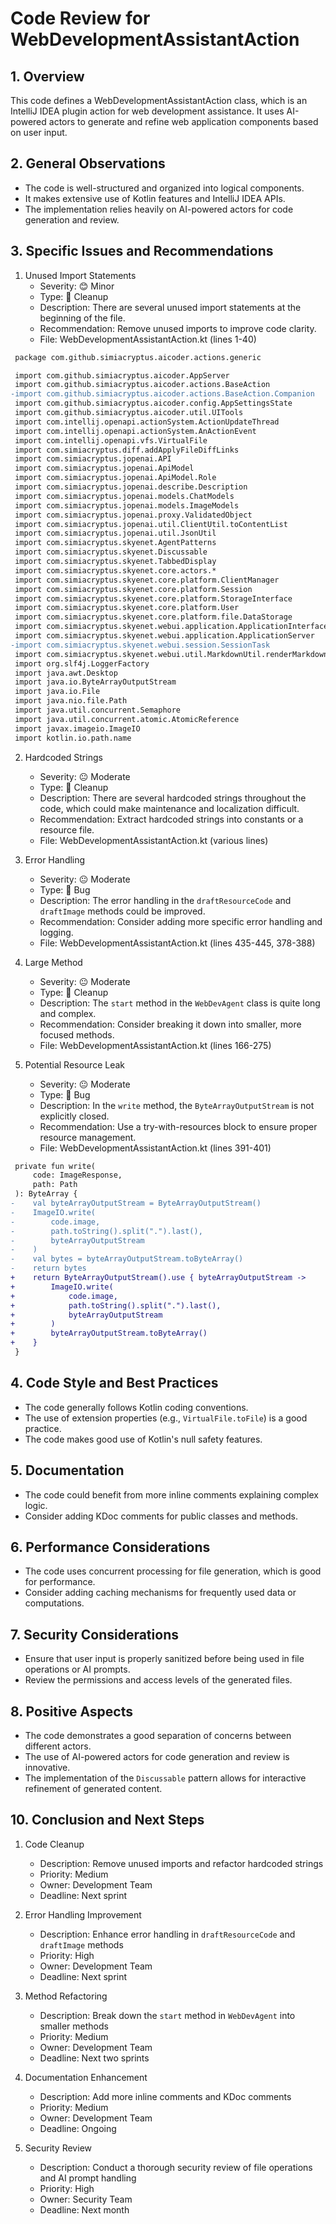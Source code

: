 # Code Review for WebDevelopmentAssistantAction

## 1. Overview

This code defines a WebDevelopmentAssistantAction class, which is an IntelliJ IDEA plugin action for web development assistance. It uses AI-powered actors to generate and refine web application components based on user input.

## 2. General Observations

- The code is well-structured and organized into logical components.
- It makes extensive use of Kotlin features and IntelliJ IDEA APIs.
- The implementation relies heavily on AI-powered actors for code generation and review.

## 3. Specific Issues and Recommendations

1. Unused Import Statements
   - Severity: 😊 Minor
   - Type: 🧹 Cleanup
   - Description: There are several unused import statements at the beginning of the file.
   - Recommendation: Remove unused imports to improve code clarity.
   - File: WebDevelopmentAssistantAction.kt (lines 1-40)

```diff
 package com.github.simiacryptus.aicoder.actions.generic

 import com.github.simiacryptus.aicoder.AppServer
 import com.github.simiacryptus.aicoder.actions.BaseAction
-import com.github.simiacryptus.aicoder.actions.BaseAction.Companion
 import com.github.simiacryptus.aicoder.config.AppSettingsState
 import com.github.simiacryptus.aicoder.util.UITools
 import com.intellij.openapi.actionSystem.ActionUpdateThread
 import com.intellij.openapi.actionSystem.AnActionEvent
 import com.intellij.openapi.vfs.VirtualFile
 import com.simiacryptus.diff.addApplyFileDiffLinks
 import com.simiacryptus.jopenai.API
 import com.simiacryptus.jopenai.ApiModel
 import com.simiacryptus.jopenai.ApiModel.Role
 import com.simiacryptus.jopenai.describe.Description
 import com.simiacryptus.jopenai.models.ChatModels
 import com.simiacryptus.jopenai.models.ImageModels
 import com.simiacryptus.jopenai.proxy.ValidatedObject
 import com.simiacryptus.jopenai.util.ClientUtil.toContentList
 import com.simiacryptus.jopenai.util.JsonUtil
 import com.simiacryptus.skyenet.AgentPatterns
 import com.simiacryptus.skyenet.Discussable
 import com.simiacryptus.skyenet.TabbedDisplay
 import com.simiacryptus.skyenet.core.actors.*
 import com.simiacryptus.skyenet.core.platform.ClientManager
 import com.simiacryptus.skyenet.core.platform.Session
 import com.simiacryptus.skyenet.core.platform.StorageInterface
 import com.simiacryptus.skyenet.core.platform.User
 import com.simiacryptus.skyenet.core.platform.file.DataStorage
 import com.simiacryptus.skyenet.webui.application.ApplicationInterface
 import com.simiacryptus.skyenet.webui.application.ApplicationServer
-import com.simiacryptus.skyenet.webui.session.SessionTask
 import com.simiacryptus.skyenet.webui.util.MarkdownUtil.renderMarkdown
 import org.slf4j.LoggerFactory
 import java.awt.Desktop
 import java.io.ByteArrayOutputStream
 import java.io.File
 import java.nio.file.Path
 import java.util.concurrent.Semaphore
 import java.util.concurrent.atomic.AtomicReference
 import javax.imageio.ImageIO
 import kotlin.io.path.name
```

2. Hardcoded Strings
   - Severity: 😐 Moderate
   - Type: 🧹 Cleanup
   - Description: There are several hardcoded strings throughout the code, which could make maintenance and localization difficult.
   - Recommendation: Extract hardcoded strings into constants or a resource file.
   - File: WebDevelopmentAssistantAction.kt (various lines)

3. Error Handling
   - Severity: 😐 Moderate
   - Type: 🐛 Bug
   - Description: The error handling in the `draftResourceCode` and `draftImage` methods could be improved.
   - Recommendation: Consider adding more specific error handling and logging.
   - File: WebDevelopmentAssistantAction.kt (lines 435-445, 378-388)

4. Large Method
   - Severity: 😐 Moderate
   - Type: 🧹 Cleanup
   - Description: The `start` method in the `WebDevAgent` class is quite long and complex.
   - Recommendation: Consider breaking it down into smaller, more focused methods.
   - File: WebDevelopmentAssistantAction.kt (lines 166-275)

5. Potential Resource Leak
   - Severity: 😐 Moderate
   - Type: 🐛 Bug
   - Description: In the `write` method, the `ByteArrayOutputStream` is not explicitly closed.
   - Recommendation: Use a try-with-resources block to ensure proper resource management.
   - File: WebDevelopmentAssistantAction.kt (lines 391-401)

```diff
 private fun write(
     code: ImageResponse,
     path: Path
 ): ByteArray {
-    val byteArrayOutputStream = ByteArrayOutputStream()
-    ImageIO.write(
-        code.image,
-        path.toString().split(".").last(),
-        byteArrayOutputStream
-    )
-    val bytes = byteArrayOutputStream.toByteArray()
-    return bytes
+    return ByteArrayOutputStream().use { byteArrayOutputStream ->
+        ImageIO.write(
+            code.image,
+            path.toString().split(".").last(),
+            byteArrayOutputStream
+        )
+        byteArrayOutputStream.toByteArray()
+    }
 }
```

## 4. Code Style and Best Practices

- The code generally follows Kotlin coding conventions.
- The use of extension properties (e.g., `VirtualFile.toFile`) is a good practice.
- The code makes good use of Kotlin's null safety features.

## 5. Documentation

- The code could benefit from more inline comments explaining complex logic.
- Consider adding KDoc comments for public classes and methods.

## 6. Performance Considerations

- The code uses concurrent processing for file generation, which is good for performance.
- Consider adding caching mechanisms for frequently used data or computations.

## 7. Security Considerations

- Ensure that user input is properly sanitized before being used in file operations or AI prompts.
- Review the permissions and access levels of the generated files.

## 8. Positive Aspects

- The code demonstrates a good separation of concerns between different actors.
- The use of AI-powered actors for code generation and review is innovative.
- The implementation of the `Discussable` pattern allows for interactive refinement of generated content.

## 10. Conclusion and Next Steps

1. Code Cleanup
   - Description: Remove unused imports and refactor hardcoded strings
   - Priority: Medium
   - Owner: Development Team
   - Deadline: Next sprint

2. Error Handling Improvement
   - Description: Enhance error handling in `draftResourceCode` and `draftImage` methods
   - Priority: High
   - Owner: Development Team
   - Deadline: Next sprint

3. Method Refactoring
   - Description: Break down the `start` method in `WebDevAgent` into smaller methods
   - Priority: Medium
   - Owner: Development Team
   - Deadline: Next two sprints

4. Documentation Enhancement
   - Description: Add more inline comments and KDoc comments
   - Priority: Medium
   - Owner: Development Team
   - Deadline: Ongoing

5. Security Review
   - Description: Conduct a thorough security review of file operations and AI prompt handling
   - Priority: High
   - Owner: Security Team
   - Deadline: Next month